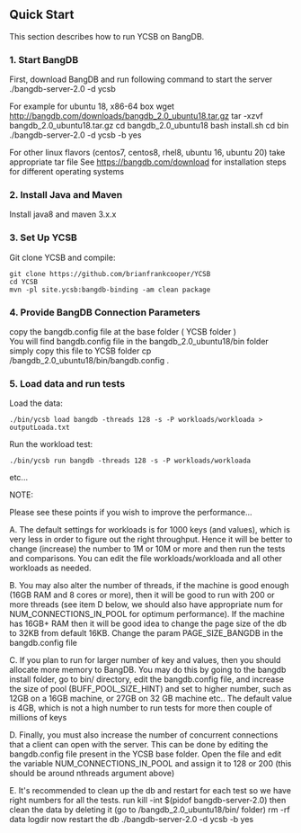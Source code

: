 <!--
Copyright (c) 2014 - 2015 YCSB contributors. All rights reserved.

Licensed under the Apache License, Version 2.0 (the "License"); you
may not use this file except in compliance with the License. You
may obtain a copy of the License at

http://www.apache.org/licenses/LICENSE-2.0

Unless required by applicable law or agreed to in writing, software
distributed under the License is distributed on an "AS IS" BASIS,
WITHOUT WARRANTIES OR CONDITIONS OF ANY KIND, either express or
implied. See the License for the specific language governing
permissions and limitations under the License. See accompanying
LICENSE file.
-->

## Quick Start

This section describes how to run YCSB on BangDB. 

### 1. Start BangDB

First, download BangDB and run following command to start the server
	./bangdb-server-2.0 -d ycsb

For example for ubuntu 18, x86-64 box 
	wget http://bangdb.com/downloads/bangdb_2.0_ubuntu18.tar.gz
	tar -xzvf bangdb_2.0_ubuntu18.tar.gz
	cd bangdb_2.0_ubuntu18
	bash install.sh
	cd bin
	./bangdb-server-2.0 -d ycsb -b yes
	
For other linux flavors (centos7, centos8, rhel8, ubuntu 16, ubuntu 20) take appropriate tar file
See https://bangdb.com/download for installation steps for different operating systems

### 2. Install Java and Maven

Install java8 and maven 3.x.x

### 3. Set Up YCSB

Git clone YCSB and compile:

    git clone https://github.com/brianfrankcooper/YCSB
    cd YCSB
    mvn -pl site.ycsb:bangdb-binding -am clean package

### 4. Provide BangDB Connection Parameters
    
copy the bangdb.config file at the base folder ( YCSB folder )	
You will find bangdb.config file in the bangdb_2.0_ubuntu18/bin folder
simply copy this file to YCSB folder
	cp <bangdb-install-folder>/bangdb_2.0_ubuntu18/bin/bangdb.config .

### 5. Load data and run tests

Load the data:

    ./bin/ycsb load bangdb -threads 128 -s -P workloads/workloada > outputLoada.txt

Run the workload test:

    ./bin/ycsb run bangdb -threads 128 -s -P workloads/workloada

etc...

NOTE: 

Please see these points if you wish to improve the performance...

A. The default settings for workloads is for 1000 keys (and values), which is very less in order
   to figure out the right throughput. Hence it will be better to change (increase) the number to
   1M or 10M or more and then run the tests and comparisons.
   You can edit the file workloads/workloada and all other workloads as needed.

B. You may also alter the number of threads, if the machine is good enough (16GB RAM and 8 cores or more),
   then it will be good to run with 200 or more threads (see item D below, we should also have appropriate
   num for NUM_CONNECTIONS_IN_POOL for optimum performance). 
   If the machine has 16GB+ RAM then it will be good idea to change the page size of the db to 32KB from
   default 16KB. Change the param PAGE_SIZE_BANGDB in the bangdb.config file

C. If you plan to run for larger number of key and values, then you should allocate more memory to BangDB. 
   You may do this by going to the bangdb install folder, go to bin/ directory, edit the bangdb.config file,
   and increase the size of pool (BUFF_POOL_SIZE_HINT) and set to higher number, such as 12GB on a 16GB machine,
   or 27GB on 32 GB machine etc.. The default value is 4GB, which is not a high number to run tests for more then couple
   of millions of keys

D. Finally, you must also increase the number of concurrent connections that a client can open with the server. This
   can be done by editing the bangdb.config file present in the YCSB base folder. Open the file and edit the 
   variable NUM_CONNECTIONS_IN_POOL and assign it to 128 or 200 (this should be around nthreads argument above)

E. It's recommended to clean up the db and restart for each test so we have right numbers for all the tests. 
   run
      kill -int $(pidof bangdb-server-2.0)
   then clean the data by deleting it (go to /bangdb_2.0_ubuntu18/bin/ folder)
      rm -rf data logdir
   now restart the db
      ./bangdb-server-2.0 -d ycsb -b yes

